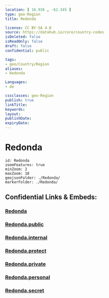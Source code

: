 ```yaml
---
location: [ 16.936 , -62.345 ] 
type: geo-Region
title: Redonda

license: CC BY-SA 4.0
source: https://datahub.io/core/country-codes
isDeleted: false
isReadOnly: false
draft: false
confidential: public

tags:
- geo/Country/Region
aliases:
- Redonda

Languages:
- de

cssclasses: geo-Region
publish: true
linkTitle: 
keywords: 
layout: 
publishDate: 
expiryDate: 
---
```


# Redonda

```leaflet
id: Redonda
zoomFeatures: true 
minZoom: 2 
maxZoom: 18
geojsonFolder: ./Redonda/
markerFolder: ./Redonda/
```


## Confidential Links & Embeds: 

### [Redonda](/_Standards/Earth/Continent/America~Caribbean/Antigua_and_Barbuda/Counties/Redonda.md) 

### [Redonda.public](/_public/Earth/Continent/America~Caribbean/Antigua_and_Barbuda/Counties/Redonda.public.md) 

### [Redonda.internal](/_internal/Earth/Continent/America~Caribbean/Antigua_and_Barbuda/Counties/Redonda.internal.md) 

### [Redonda.protect](/_protect/Earth/Continent/America~Caribbean/Antigua_and_Barbuda/Counties/Redonda.protect.md) 

### [Redonda.private](/_private/Earth/Continent/America~Caribbean/Antigua_and_Barbuda/Counties/Redonda.private.md) 

### [Redonda.personal](/_personal/Earth/Continent/America~Caribbean/Antigua_and_Barbuda/Counties/Redonda.personal.md) 

### [Redonda.secret](/_secret/Earth/Continent/America~Caribbean/Antigua_and_Barbuda/Counties/Redonda.secret.md)

